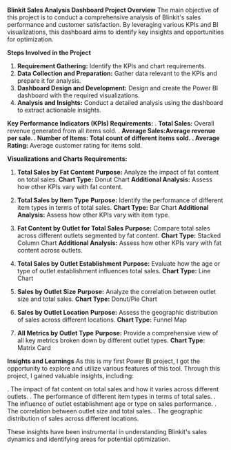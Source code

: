 **Blinkit Sales Analysis Dashboard
Project Overview**
The main objective of this project is to conduct a comprehensive analysis of Blinkit's sales performance and customer satisfaction. By leveraging various KPIs and BI visualizations, this dashboard aims to identify key insights and opportunities for optimization.

**Steps Involved in the Project**
1. **Requirement Gathering:** Identify the KPIs and chart requirements.
2. **Data Collection and Preparation:** Gather data relevant to the KPIs and prepare it for analysis.
3. **Dashboard Design and Development:** Design and create the Power BI dashboard with the required visualizations.
4. **Analysis and Insights:** Conduct a detailed analysis using the dashboard to extract actionable insights.

**Key Performance Indicators (KPIs) Requirements:**
. **Total Sales:** Overall revenue generated from all items sold.
. **Average Sales:**Average revenue per sale.
. **Number of Items:** Total count of different items sold.
.** Average Rating:** Average customer rating for items sold.

 **Visualizations and Charts Requirements:**

1. **Total Sales by Fat Content**
**Purpose:** Analyze the impact of fat content on total sales.
**Chart Type:** Donut Chart
**Additional Analysis:** Assess how other KPIs vary with fat content.

2. **Total Sales by Item Type**
**Purpose:** Identify the performance of different item types in terms of total sales.
**Chart Type:** Bar Chart
**Additional Analysis:** Assess how other KPIs vary with item type.

3. **Fat Content by Outlet for Total Sales**
**Purpose:** Compare total sales across different outlets segmented by fat content.
**Chart Type:** Stacked Column Chart
**Additional Analysis:** Assess how other KPIs vary with fat content across outlets.

4. **Total Sales by Outlet Establishment**
**Purpose:** Evaluate how the age or type of outlet establishment influences total sales.
**Chart Type:** Line Chart

5. **Sales by Outlet Size**
**Purpose:** Analyze the correlation between outlet size and total sales.
**Chart Type:** Donut/Pie Chart

6. **Sales by Outlet Location**
**Purpose:** Assess the geographic distribution of sales across different locations.
**Chart Type:** Funnel Map

7. **All Metrics by Outlet Type**
**Purpose:** Provide a comprehensive view of all key metrics broken down by different outlet types.
**Chart Type:** Matrix Card

**Insights and Learnings**
As this is my first Power BI project, I got the opportunity to explore and utilize various features of this tool. Through this project, I gained valuable insights, including:

. The impact of fat content on total sales and how it varies across different outlets.
. The performance of different item types in terms of total sales.
. The influence of outlet establishment age or type on sales performance.
. The correlation between outlet size and total sales.
. The geographic distribution of sales across different locations.

These insights have been instrumental in understanding Blinkit's sales dynamics and identifying areas for potential optimization.
